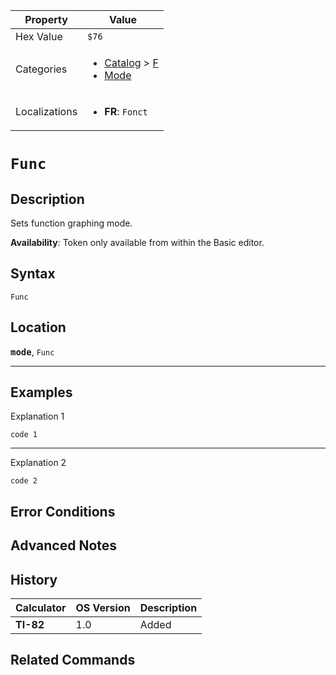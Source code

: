 | Property      | Value |
|---------------|-------|
| Hex Value     | `$76`|
| Categories    | <ul><li>[Catalog](<../categories/Catalog.md>) > [F](<../categories/Catalog.md#F>)</li><li>[Mode](<../categories/Mode.md>)</li></ul> |
| Localizations | <ul><li><b>FR</b>: `Fonct`</li></ul> |

# `Func`

## Description
Sets function graphing mode.


<b>Availability</b>: Token only available from within the Basic editor.

## Syntax
`Func`

## Location
<tt><kbd><b>mode</b></kbd></tt>, `Func`
<hr>

## Examples

Explanation 1
```ti-basic
code 1
```
---
Explanation 2
```ti-basic
code 2
```

## Error Conditions


## Advanced Notes


## History
| Calculator | OS Version | Description |
|------------|------------|-------------|
| <b>TI-82</b> | 1.0 | Added

## Related Commands

    